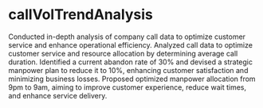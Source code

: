 # callVolTrendAnalysis
Conducted in-depth analysis of company call data to optimize customer service and enhance operational efficiency. 
Analyzed call data to optimize customer service and resource allocation by determining average call duration.
Identified a current abandon rate of 30% and devised a strategic manpower plan to reduce it to 10%, enhancing customer satisfaction and minimizing business losses. 
Proposed optimized manpower allocation from 9pm to 9am, aiming to improve customer experience, reduce wait times, and enhance service delivery. 
